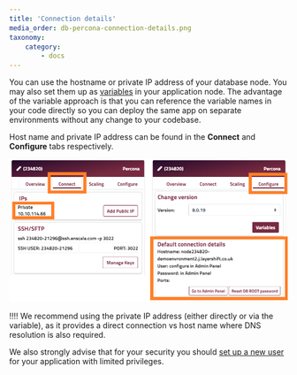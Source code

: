 ```yaml
---
title: 'Connection details'
media_order: db-percona-connection-details.png
taxonomy:
    category:
        - docs
---
```


You can use the hostname or private IP address of your database node. You may also set them up as [variables](/features/environment-variables) in your application node. The advantage of the variable approach is that you can reference the variable names in your code directly so you can deploy the same app on separate environments without any change to your codebase.

Host name and private IP address can be found in the **Connect** and **Configure** tabs respectively.

![](db-percona-connection-details.png)

!!!! We recommend using the private IP address (either directly or via the variable), as it provides a direct connection vs host name where DNS resolution is also required.

We also strongly advise that for your security you should [set up a new user](/database-nodes/percona/user-creation) for your application with limited privileges.
